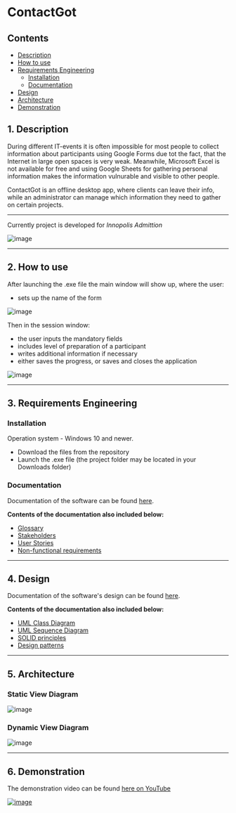 # ContactGot

## Contents
* [Description](#1-description)
* [How to use](#2-how-to-use)
* [Requirements Engineering](#3-requirements-engineering)
   * [Installation](#installation)
   * [Documentation](#documentation)
* [Design](#4-design)
* [Architecture](#5-architecture)
* [Demonstration](#6-demonstration)

## 1. Description
During different IT-events it is often impossible for most people to collect information about participants using Google Forms due tot the fact, that the Internet in large open spaces is very weak. Meanwhile, Microsoft Excel is not available for free and using Google Sheets for gathering personal information makes the information vulnurable and visible to other people.

ContactGot is an offline desktop app, where clients can leave their info, while an administrator can manage which information they need to gather on certain projects.

____________________________

Currently project is developed for _Innopolis Admittion_

![image](https://user-images.githubusercontent.com/69856251/136701231-57a6068a-47bd-4884-8d24-d902d69ffd5e.png)

_______________________________________________

## 2. How to use

After launching the .exe file the main window will show up, where the user:
* sets up the name of the form 

![image](https://user-images.githubusercontent.com/69856251/136708852-20cea34d-1d22-4742-b11a-19eaf7275981.png)

Then in the session window:
* the user inputs the mandatory fields
* includes level of preparation of a participant
* writes additional information if necessary
* either saves the progress, or saves and closes the application

![image](https://user-images.githubusercontent.com/69856251/136708853-af446c11-77af-4266-94bf-9e6db9ed5219.png)
_________________________________________

## 3. Requirements Engineering

### Installation

Operation system - Windows 10 and newer.

* Download the files from the repository
* Launch the .exe file (the project folder may be located in your Downloads folder)

### Documentation

Documentation of the software can be found [here](https://github.com/TheCoolestMango/ContactGot/blob/main/Documentation/Artifacts.md).

**Contents of the documentation also included below:**
* [Glossary](https://github.com/TheCoolestMango/ContactGot/blob/main/Documentation/Artifacts.md#glossary)
* [Stakeholders](https://github.com/TheCoolestMango/ContactGot/blob/main/Documentation/Artifacts.md#stakeholders)
* [User Stories](https://github.com/TheCoolestMango/ContactGot/blob/main/Documentation/Artifacts.md#user-stories)
* [Non-functional requirements](https://github.com/TheCoolestMango/ContactGot/blob/main/Documentation/Artifacts.md#non-functional-requirements)
_________________________________________

## 4. Design

Documentation of the software's design can be found [here](https://github.com/TheCoolestMango/ContactGot/blob/main/Documentation/Design.md).

**Contents of the documentation also included below:**
* [UML Class Diagram](https://github.com/TheCoolestMango/ContactGot/blob/main/Documentation/Design.md#uml-class-diagram)
* [UML Sequence Diagram](https://github.com/TheCoolestMango/ContactGot/blob/main/Documentation/Design.md#uml-sequence-diagram)
* [SOLID principles](https://github.com/TheCoolestMango/ContactGot/blob/main/Documentation/Design.md#solid-principles)
* [Design patterns](https://github.com/TheCoolestMango/ContactGot/blob/main/Documentation/Design.md#design-patterns)
_________________________________________

## 5. Architecture

### Static View Diagram

![image](https://user-images.githubusercontent.com/69856251/136709390-f20d8d6e-84cb-4780-af91-6ea1c71aadfb.png)

### Dynamic View Diagram

![image](https://user-images.githubusercontent.com/69856251/136709394-7949ea31-e297-4848-829b-0f2a55341af0.png)

__________________________________

## 6. Demonstration

The demonstration video can be found [here on YouTube](https://youtu.be/GJbC2IC2GZQ)

[![image](https://user-images.githubusercontent.com/69856251/136708996-5797bfc8-513d-46a2-b8e2-bc85857ff15e.png)](https://youtu.be/GJbC2IC2GZQ)

